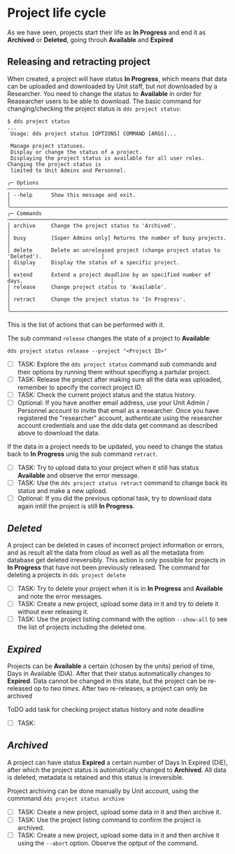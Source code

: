 # Project life cycle

As we have seen, projects start their life as **In Progress** and end it as **Archived** or **Deleted**, going throuh **Available** and **Expired**

## Releasing and retracting project

When created, a project will have status **In Progress**, which means that data can be uploaded and downloaded by Unit staff, but not downloaded by a Researcher. You need to change the status to **Available** in order for Reasearcher users to be able to download. The basic command for changing/checking the project status is `dds project status`:

~~~
$ dds project status
...
 Usage: dds project status [OPTIONS] COMMAND [ARGS]...

 Manage project statuses.
 Display or change the status of a project.
 Displaying the project status is available for all user roles. Changing the project status is
 limited to Unit Admins and Personnel.

╭─ Options ────────────────────────────────────────────────────────────────────────────────────────╮
│ --help      Show this message and exit.                                                          │
╰──────────────────────────────────────────────────────────────────────────────────────────────────╯
╭─ Commands ───────────────────────────────────────────────────────────────────────────────────────╮
│ archive     Change the project status to 'Archived'.                                             │
│ busy        [Super Admins only] Returns the number of busy projects.                             │
│ delete      Delete an unreleased project (change project status to 'Deleted').                   │
│ display     Display the status of a specific project.                                            │
│ extend      Extend a project deadline by an specified number of days.                            │
│ release     Change project status to 'Available'.                                                │
│ retract     Change the project status to 'In Progress'.                                          │
╰──────────────────────────────────────────────────────────────────────────────────────────────────╯
~~~

This is the list of actions that can be performed with it.

The sub command `release` changes the state of a project to **Available**:

~~~
dds project status release --project "<Project ID>"
~~~

- [ ] TASK: Explore the `dds project status` command sub commands and their options by running them without specifiyng a partular project.
- [ ] TASK: Release the project after making sure all the data was uploaded, remember to specify the correct project ID.
- [ ] TASK: Check the current project status and the status history.
- [ ] Optional: If you have another email address, use your Unit Admin / Personnel account to invite that email as a researcher. Once you have registered the "researcher" account, authenticate using the researcher account credentials and use the dds data get command as described above to download the data.

If the data in a project needs to be updated, you need to change the status back to **In Progress** unig the sub command `retract`.

- [ ] TASK: Try to upload data to your project when it still has status **Available** and observe the error message.
- [ ] TASK: Use the `dds project status retract` command to change back its status and make a new upload.
- [ ] Optional: If you did the previous optional task, try to download data again intill the project is still **In Progress**.

## *Deleted*

A project can be deleted in cases of incorrect project information or errors, and as result all the data from cloud as well as all the metadata from database get deleted irreversibly. This action is only possible for projects in **In Progress** that have not been previously released. The command for deleting a projects in `dds project delete`

- [ ] TASK: Try to delete your project when it is in **In Progress** and **Available** and note the error messages.
- [ ] TASK: Create a new project, upload some data in it and try to delete it without ever releasing it.
- [ ] TASK: Use the project listing command with the option `--show-all` to see the list of projects including the deleted one.

## *Expired*

Projects can be **Available** a certain (chosen by the units) period of time, Days in Available (DiA). After that their status automatically changes to **Expired**. Data cannot be changed in this state, but the project can be re-released op to *two times*. After two re-releases, a project can only be archived

ToDO add task for checking project status history and note deadline
- [ ] TASK: 

## *Archived*

A project can have status **Expired** a certain number of Days In Expired (DiE), after which the project status is automatically changed to **Archived**. All data is deleted, metadata is retained and this status is irreversible.

Project archiving can be done manually by Unit account, using the commmand `dds project status archive`

- [ ] TASK: Create a new project, upload some data in it and then archive it.
- [ ] TASK: Use the project listing command to confirm the project is archived.
- [ ] TASK: Create a new project, upload some data in it and then archive it using the `--abort` option. Observe the optput of the command.

